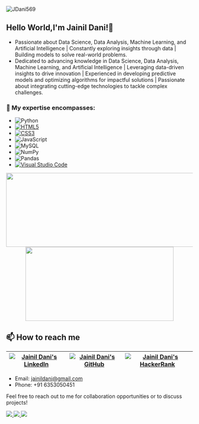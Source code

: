 <!--  PROFILE VISIT COUNTER  -->
  <tr>
   <p align="top"> <img src="https://komarev.com/ghpvc/?username=JDani569&label=Profile%20views&color=blue&style=flat" alt="JDani569" /></p>
  </tr>
  
## Hello World,I'm Jainil Dani!👋

<!--  PROFILE HEADER INTRO  -->
- Passionate about Data Science, Data Analysis, Machine Learning, and Artificial Intelligence | Constantly exploring insights through data | Building models to solve real-world problems.
- Dedicated to advancing knowledge in Data Science, Data Analysis, Machine Learning, and Artificial Intelligence | Leveraging data-driven insights to drive innovation | Experienced in developing predictive models and optimizing algorithms for impactful solutions | Passionate about integrating cutting-edge technologies to tackle complex challenges.

<!--  EXPERTISE  -->
### :rocket: My expertise encompasses:
- ![Python](https://img.shields.io/badge/-Python-3776AB?style=flat-square&logo=python&logoColor=white)
- [![HTML5](https://img.shields.io/badge/-HTML5-E34F26?logo=html5&logoColor=white)](https://developer.mozilla.org/en-US/docs/Web/Guide/HTML/HTML5)
- [![CSS3](https://img.shields.io/badge/-CSS3-1572B6?logo=css3&logoColor=white)](https://developer.mozilla.org/en-US/docs/Web/CSS)
- ![JavaScript](https://img.shields.io/badge/-JavaScript-F7DF1E?style=flat-square&logo=javascript&logoColor=black)
- ![MySQL](https://img.shields.io/badge/-MySQL-4479A1?style=flat-square&logo=mysql&logoColor=white)
- ![NumPy](https://img.shields.io/badge/-NumPy-013243?style=flat-square&logo=numpy&logoColor=white)
- ![Pandas](https://img.shields.io/badge/-Pandas-150458?style=flat-square&logo=pandas&logoColor=white)
- [![Visual Studio Code](https://img.shields.io/badge/-Visual%20Studio%20Code-007ACC?logo=visual-studio-code&logoColor=white)](https://code.visualstudio.com/)




<!--  MY GITHUB STAT  -->
<p align="center">
  <img width="600" height="200" src="https://github-readme-stats.vercel.app/api?username=JDani569&show_icons=true&theme=vision-friendly-dark">
  <img width="400" height="200" src="https://github-readme-stats.vercel.app/api/top-langs/?username=JDani569&size_weight=0.0005&count_weight=0.3&layout=compact&theme=vision-friendly-dark">
</p>





## 📫 How to reach me
|<a href="https://www.linkedin.com/in/jainil-dani-0182471b2/"><img align="center" alt="Jainil Dani's LinkedIn" src="https://img.icons8.com/bubbles/50/000000/linkedin.png"/></a>|<a href="https://github.com/JDani569"><img align="center" alt="Jainil Dani's GitHub" src="https://img.icons8.com/bubbles/50/000000/github.png"/></a>|<a href="https://www.hackerrank.com/profile/jainil_21beitm01"><img align="center" alt="Jainil Dani's HackerRank" src="https://img.icons8.com/windows/50/000000/hackerrank.png"/></a>|
|:---:|:---:|:---:|

- Email: jainildani@gmail.com
- Phone: +91 6353050451

Feel free to reach out to me for collaboration opportunities or to discuss projects!



<a href="https://badges.pufler.dev">
    <img src="https://badges.pufler.dev/visits/JDani569/JDani569?style=flat-square&color=blue&logo=github">
  </a>
  <a href="https://badges.pufler.dev">
    <img src="https://badges.pufler.dev/years/JDani569?style=flat-square&color=blue&logo=github">
  </a>
  <a href="https://badges.pufler.dev">
    <img src="https://badges.pufler.dev/repos/JDani569?style=flat-square&color=blue&logo=github">
  </a>

